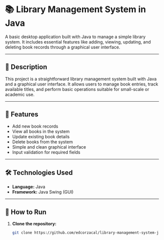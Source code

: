 # 📚 Library Management System in Java

A basic desktop application built with Java to manage a simple library system. It includes essential features like adding, viewing, updating, and deleting book records through a graphical user interface.

---

## 📄 Description

This project is a straightforward library management system built with Java and a graphical user interface. It allows users to manage book entries, track available titles, and perform basic operations suitable for small-scale or academic use.

---

## 🚀 Features

- Add new book records
- View all books in the system
- Update existing book details
- Delete books from the system
- Simple and clean graphical interface
- Input validation for required fields

---

## 🛠️ Technologies Used

- **Language:** Java
- **Framework:** Java Swing (GUI)

---

## 🔧 How to Run

1. **Clone the repository:**
   ```bash
   git clone https://github.com/edcorzacal/library-management-system-java.git
